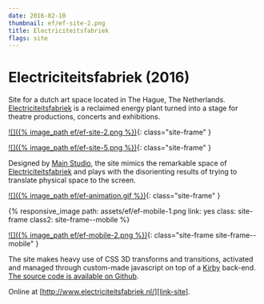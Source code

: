 ```yaml
---
date: 2016-02-10
thumbnail: ef/ef-site-2.png
title: Electriciteitsfabriek
flags: site
---
```


# Electriciteits&#8203;fabriek (2016)

Site for a dutch art space located in The Hague, The Netherlands. [Electriciteitsfabriek][link-site] is a reclaimed energy plant turned into a stage for theatre productions, concerts and exhibitions.

[![]({% image_path ef/ef-site-2.png %})][link-site]{: class="site-frame" }

[![]({% image_path ef/ef-site-5.png %})][link-site]{: class="site-frame" }

Designed by [Main Studio][commissioner1], the site mimics the remarkable space of [Electriciteitsfabriek][link-site] and plays with the disorienting results of trying to translate physical space to the screen.

[![]({% image_path ef/ef-animation.gif %})][link-site]{: class="site-frame" }

{% responsive_image path: assets/ef/ef-mobile-1.png link: yes class: site-frame class2: site-frame--mobile %}

[![]({% image_path ef/ef-mobile-2.png %})][link-site]{: class="site-frame site-frame--mobile" }

The site makes heavy use of CSS 3D transforms and transitions, activated and managed through custom-made javascript on top of a [Kirby][kirby] back-end. [The source code is available on Github][git].

Online at [http://www.electriciteitsfabriek.nl/][link-site].

[link-site]: http://www.electriciteitsfabriek.nl/agenda
[commissioner1]: http://mainstudio.com/
[kirby]: http://getkirby.com/
[git]: https://github.com/guimachiavelli/electriciteitsfabriek
